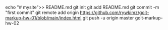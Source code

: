 echo "# mysite">> README.md git init git add README.md git commit -m "first
commit" git remote add origin
https://github.com/rywkimz/goit-markup-hw-01/blob/main/index.html git push -u
origin master goit-markup-hw-02

